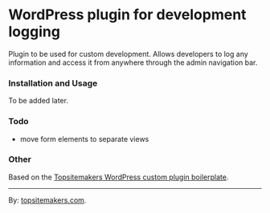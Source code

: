 # WordPress plugin for development logging

Plugin to be used for custom development. Allows developers to log any information and access it from anywhere through the admin navigation bar.

### Installation and Usage

To be added later.

### Todo

- move form elements to separate views

### Other

Based on the [Topsitemakers WordPress custom plugin boilerplate](https://github.com/topsitemakers/wordpresspluginoopboilerplate).

<hr>

By: [topsitemakers.com](http://www.topsitemakers.com).
